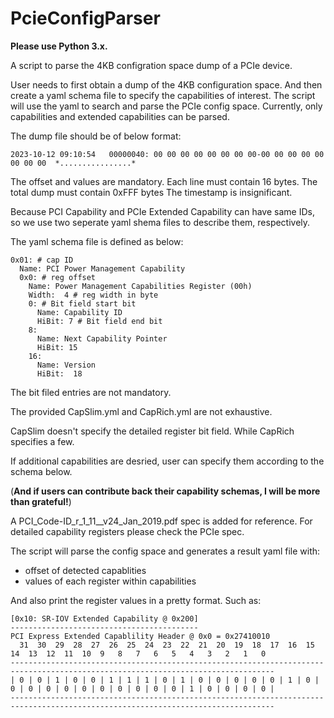 # PcieConfigParser
**Please use Python 3.x.**

A script to parse the 4KB configration space dump of a PCIe device.

User needs to first obtain a dump of the 4KB configuration space.
And then create a yaml schema file to specify the capabilities of interest.
The script will use the yaml to search and parse the PCIe config space.
Currently, only capabilities and extended capabilities can be parsed.


The dump file should be of below format:

```
2023-10-12 09:10:54	  00000040: 00 00 00 00 00 00 00 00-00 00 00 00 00 00 00 00  *................*
```
The offset and values are mandatory.
Each line must contain 16 bytes.
The total dump must contain 0xFFF bytes
The timestamp is insignificant.

Because PCI Capability and PCIe Extended Capability can have same IDs, so we use two
seperate yaml shema files to describe them, respectively.

The yaml schema file is defined as below:

```
0x01: # cap ID
  Name: PCI Power Management Capability
  0x0: # reg offset
    Name: Power Management Capabilities Register (00h)
    Width:  4 # reg width in byte
    0: # Bit field start bit
      Name: Capability ID
      HiBit: 7 # Bit field end bit
    8:
      Name: Next Capability Pointer
      HiBit: 15
    16:
      Name: Version
      HiBit:  18

```
The bit filed entries are not mandatory.

The provided CapSlim.yml and CapRich.yml are not exhaustive.

CapSlim doesn't specify the detailed register bit field. While CapRich specifies a few.

If additional capabilities are desried, user can specify them according to
the schema below.

(**And if users can contribute back their capability schemas, I will be more than grateful!**)

A PCI_Code-ID_r_1_11__v24_Jan_2019.pdf spec is added for reference.
For detailed capability registers please check the PCIe spec.

The script will parse the config space and generates a result yaml file with:

- offset of detected capablities
- values of each register within capabilities

And also print the register values in a pretty format. Such as:

```
[0x10: SR-IOV Extended Capability @ 0x200]
------------------------------------------
PCI Express Extended Capablility Header @ 0x0 = 0x27410010
  31  30  29  28  27  26  25  24  23  22  21  20  19  18  17  16  15  14  13  12  11  10  9   8   7   6   5   4   3   2   1   0
---------------------------------------------------------------------------------------------------------------------------------
| 0 | 0 | 1 | 0 | 0 | 1 | 1 | 1 | 0 | 1 | 0 | 0 | 0 | 0 | 0 | 1 | 0 | 0 | 0 | 0 | 0 | 0 | 0 | 0 | 0 | 0 | 0 | 1 | 0 | 0 | 0 | 0 |
---------------------------------------------------------------------------------------------------------------------------------
```